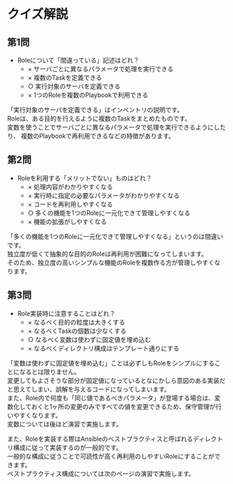 # クイズ解説

## 第1問

* Roleについて「間違っている」記述はどれ？
    * × サーバごとに異なるパラメータで処理を実行できる
    * × 複数のTaskを定義できる
    * ○ 実行対象のサーバを定義できる
    * × 1つのRoleを複数のPlaybookで利用できる

「実行対象のサーバを定義できる」はインベントリの説明です。  
Roleは、ある目的を行えるように複数のTaskをまとめたものです。  
変数を使うことでサーバごとに異なるパラメータで処理を実行できるようにしたり、
複数のPlaybookで再利用できるなどの特徴があります。


## 第2問

* Roleを利用する「メリットでない」ものはどれ？
    * × 処理内容がわかりやすくなる
    * × 実行時に指定の必要なパラメータがわかりやすくなる
    * × コードを再利用しやすくなる
    * ○ 多くの機能を1つのRoleに一元化できて管理しやすくなる
    * × 機能の拡張がしやすくなる

「多くの機能を1つのRoleに一元化できて管理しやすくなる」というのは間違いです。  
独立度が低くて抽象的な目的のRoleは再利用が困難になってしまいます。  
そのため、独立度の高いシンプルな機能のRoleを複数作る方が管理しやすくなります。


## 第3問

* Role実装時に注意することはどれ？
    * × なるべく目的の粒度は大きくする
    * × なるべくTaskの個数は少なくする
    * ○ なるべく変数は使わずに固定値を埋め込む
    * × なるべくディレクトリ構成はテンプレート通りにする

「変数は使わずに固定値を埋め込む」ことは必ずしもRoleをシンプルにすることになるとは限りません。  
変更してもよさそうな部分が固定値になっているとなにかしら意図のある実装だと思えてしまい、誤解を与えるコードになってしまいます。  
また、Role内で何度も「同じ値であるべきパラメータ」が登場する場合は、変数化しておくと1ヶ所の変更のみですべての値を変更できるため、保守管理が行いやすくなります。  
変数については後ほど演習で実施します。

また、Roleを実装する際はAnsibleのベストプラクティスと呼ばれるディレクトリ構成に従って実装するのが一般的です。  
一般的な構成に従うことで可読性が高く再利用のしやすいRoleにすることができます。  
ベストプラクティス構成については次のページの演習で実施します。
